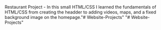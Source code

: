 Restaurant Project - In this small HTML/CSS I learned the fundamentals of HTML/CSS from creating the headder to adding videos, maps, and a fixed background image on the homepage."# Website-Projects" 
"# Website-Projects" 

